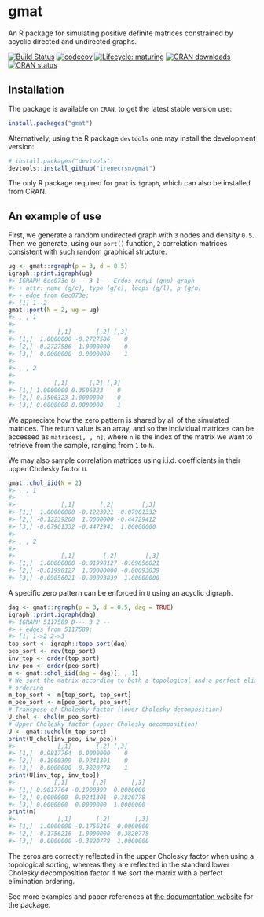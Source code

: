 <!-- README.md is generated from README.Rmd. Please edit that file -->

# gmat

An R package for simulating positive definite matrices constrained by
acyclic directed and undirected graphs.

[![Build
Status](https://travis-ci.com/irenecrsn/gmat.svg?branch=master)](https://travis-ci.com/irenecrsn/gmat)
[![codecov](https://codecov.io/gh/irenecrsn/gmat/branch/dev/graph/badge.svg)](https://codecov.io/gh/irenecrsn/gmat)
[![Lifecycle:
maturing](https://img.shields.io/badge/lifecycle-maturing-blue.svg)](https://www.tidyverse.org/lifecycle/#maturing)
[![CRAN
downloads](http://cranlogs.r-pkg.org/badges/grand-total/gmat)](https://CRAN.R-project.org/package=gmat)
[![CRAN
status](http://www.r-pkg.org/badges/version/gmat)](https://CRAN.R-project.org/package=gmat)

## Installation

The package is available on `CRAN`, to get the latest stable version
use:

``` r
install.packages("gmat")
```

Alternatively, using the R package `devtools` one may install the
development version:

``` r
# install.packages("devtools")
devtools::install_github("irenecrsn/gmat")
```

The only R package required for `gmat` is `igraph`, which can also be
installed from CRAN.

## An example of use

First, we generate a random undirected graph with `3` nodes and density
`0.5`. Then we generate, using our `port()` function, `2` correlation
matrices consistent with such random graphical structure.

``` r
ug <- gmat::rgraph(p = 3, d = 0.5)
igraph::print.igraph(ug)
#> IGRAPH 6ec073e U--- 3 1 -- Erdos renyi (gnp) graph
#> + attr: name (g/c), type (g/c), loops (g/l), p (g/n)
#> + edge from 6ec073e:
#> [1] 1--2
gmat::port(N = 2, ug = ug)
#> , , 1
#> 
#>            [,1]       [,2] [,3]
#> [1,]  1.0000000 -0.2727586    0
#> [2,] -0.2727586  1.0000000    0
#> [3,]  0.0000000  0.0000000    1
#> 
#> , , 2
#> 
#>           [,1]      [,2] [,3]
#> [1,] 1.0000000 0.3506323    0
#> [2,] 0.3506323 1.0000000    0
#> [3,] 0.0000000 0.0000000    1
```

We appreciate how the zero pattern is shared by all of the simulated
matrices. The return value is an array, and so the individual matrices
can be accessed as `matrices[, , n]`, where `n` is the index of the
matrix we want to retrieve from the sample, ranging from `1` to `N`.

We may also sample correlation matrices using i.i.d. coefficients in
their upper Cholesky factor `U`.

``` r
gmat::chol_iid(N = 2)
#> , , 1
#> 
#>             [,1]       [,2]        [,3]
#> [1,]  1.00000000 -0.1223921 -0.07901332
#> [2,] -0.12239208  1.0000000 -0.44729412
#> [3,] -0.07901332 -0.4472941  1.00000000
#> 
#> , , 2
#> 
#>             [,1]        [,2]        [,3]
#> [1,]  1.00000000 -0.01998127 -0.09856021
#> [2,] -0.01998127  1.00000000 -0.80093839
#> [3,] -0.09856021 -0.80093839  1.00000000
```

A specific zero pattern can be enforced in `U` using an acyclic digraph.

``` r
dag <- gmat::rgraph(p = 3, d = 0.5, dag = TRUE)
igraph::print.igraph(dag)
#> IGRAPH 5117589 D--- 3 2 -- 
#> + edges from 5117589:
#> [1] 1->2 2->3
top_sort <- igraph::topo_sort(dag)
peo_sort <- rev(top_sort)
inv_top <- order(top_sort)
inv_peo <- order(peo_sort)
m <- gmat::chol_iid(dag = dag)[, , 1]
# We sort the matrix according to both a topological and a perfect elimination
# ordering
m_top_sort <- m[top_sort, top_sort]
m_peo_sort <- m[peo_sort, peo_sort]
# Transpose of Cholesky factor (lower Cholesky decomposition)
U_chol <- chol(m_peo_sort) 
# Upper Cholesky factor (upper Cholesky decomposition)
U <- gmat::uchol(m_top_sort)
print(U_chol[inv_peo, inv_peo])
#>            [,1]       [,2] [,3]
#> [1,]  0.9817764  0.0000000    0
#> [2,] -0.1900399  0.9241301    0
#> [3,]  0.0000000 -0.3820778    1
print(U[inv_top, inv_top])
#>           [,1]       [,2]       [,3]
#> [1,] 0.9817764 -0.1900399  0.0000000
#> [2,] 0.0000000  0.9241301 -0.3820778
#> [3,] 0.0000000  0.0000000  1.0000000
print(m)
#>            [,1]       [,2]       [,3]
#> [1,]  1.0000000 -0.1756216  0.0000000
#> [2,] -0.1756216  1.0000000 -0.3820778
#> [3,]  0.0000000 -0.3820778  1.0000000
```

The zeros are correctly reflected in the upper Cholesky factor when
using a topological sorting, whereas they are reflected in the standard
lower Cholesky decomposition factor if we sort the matrix with a perfect
elimination ordering.

See more examples and paper references at [the documentation
website](https://irenecrsn.github.io/gmat/) for the package.
